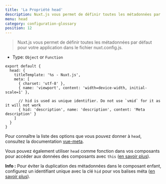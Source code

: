 ```yaml
---
title: 'La Propriété head'
description: Nuxt.js vous permet de définir toutes les métadonnées par défaut pour votre application dans le fichier nuxt.config.js.
menu: head
category: configuration-glossary
position: 12
---
```


> Nuxt.js vous permet de définir toutes les métadonnées par défaut pour votre application dans le fichier nuxt.config.js.

- Type: `Object` or `Function`

```js{}[nuxt.config.js]
export default {
  head: {
    titleTemplate: '%s - Nuxt.js',
    meta: [
      { charset: 'utf-8' },
      { name: 'viewport', content: 'width=device-width, initial-scale=1' },

      // hid is used as unique identifier. Do not use `vmid` for it as it will not work
      { hid: 'description', name: 'description', content: 'Meta description' }
    ]
  }
}
```

Pour connaître la liste des options que vous pouvez donner à `head`, consultez la documentation [vue-meta](https://vue-meta.nuxtjs.org/api/#metainfo-properties).

Vous pouvez également utiliser `head` comme fonction dans vos composants pour accéder aux données des composants avec `this` ([en savoir plus](/docs/2.x/components-glossary/pages-head)).

<base-alert type="info">

<b>Info :</b> Pour éviter la duplication des métadonnées dans le composant enfant, configurez un identifiant unique avec la clé `hid` pour vos balises méta ([en savoir plus](https://vue-meta.nuxtjs.org/api/#tagidkeyname)).

</base-alert>
